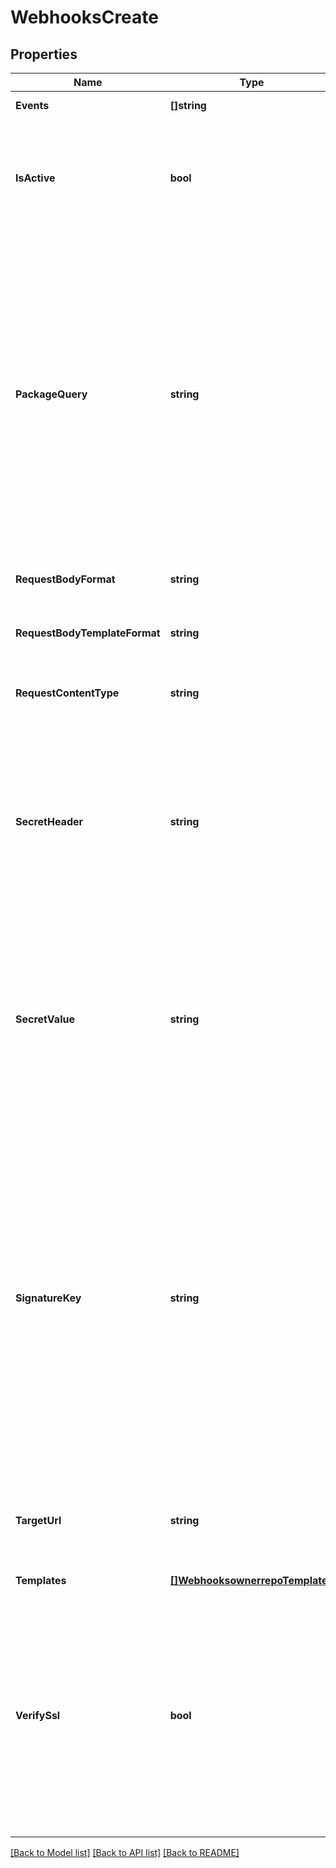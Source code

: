 # WebhooksCreate

## Properties
Name | Type | Description | Notes
------------ | ------------- | ------------- | -------------
**Events** | **[]string** | None | [default to null]
**IsActive** | **bool** | If enabled, the webhook will trigger on events and send payloads to the configured target URL. | [optional] [default to null]
**PackageQuery** | **string** | The package-based search query for webhooks to fire. This uses the same syntax as the standard search used for repositories, and also supports boolean logic operators such as OR/AND/NOT and parentheses for grouping. If a package does not match, the webhook will not fire. | [optional] [default to null]
**RequestBodyFormat** | **string** | The format of the payloads for webhook requests. | [optional] [default to null]
**RequestBodyTemplateFormat** | **string** | The format of the payloads for webhook requests. | [optional] [default to null]
**RequestContentType** | **string** | The value that will be sent for the &#39;Content Type&#39; header.  | [optional] [default to null]
**SecretHeader** | **string** | The header to send the predefined secret in. This must be unique from existing headers or it won&#39;t be sent. You can use this as a form of authentication on the endpoint side. | [optional] [default to null]
**SecretValue** | **string** | The value for the predefined secret (note: this is treated as a passphrase and is encrypted when we store it). You can use this as a form of authentication on the endpoint side. | [optional] [default to null]
**SignatureKey** | **string** | The value for the signature key - This is used to generate an HMAC-based hex digest of the request body, which we send as the X-Cloudsmith-Signature header so that you can ensure that the request wasn&#39;t modified by a malicious party (note: this is treated as a passphrase and is encrypted when we store it). | [optional] [default to null]
**TargetUrl** | **string** | The destination URL that webhook payloads will be POST&#39;ed to. | [default to null]
**Templates** | [**[]WebhooksownerrepoTemplates**](webhooksownerrepo_templates.md) | None | [default to null]
**VerifySsl** | **bool** | If enabled, SSL certificates is verified when webhooks are sent. It&#39;s recommended to leave this enabled as not verifying the integrity of SSL certificates leaves you susceptible to Man-in-the-Middle (MITM) attacks. | [optional] [default to null]

[[Back to Model list]](../README.md#documentation-for-models) [[Back to API list]](../README.md#documentation-for-api-endpoints) [[Back to README]](../README.md)


